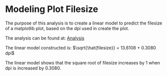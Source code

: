 # Modeling Plot Filesize

The purpose of this analysis is to create a linear model to predict the filesize of a matplotlib plot,
based on the dpi used in create the plot.

The analysis can be found at:
[Analysis](analysis.ipynb)

The linear model constructed is:
$\sqrt{\hat{filesize}} = 13.6108 + 0.3080 dpi$

The linear model shows that the square root of filesize increases by 1 when dpi is increased by 0.3080.